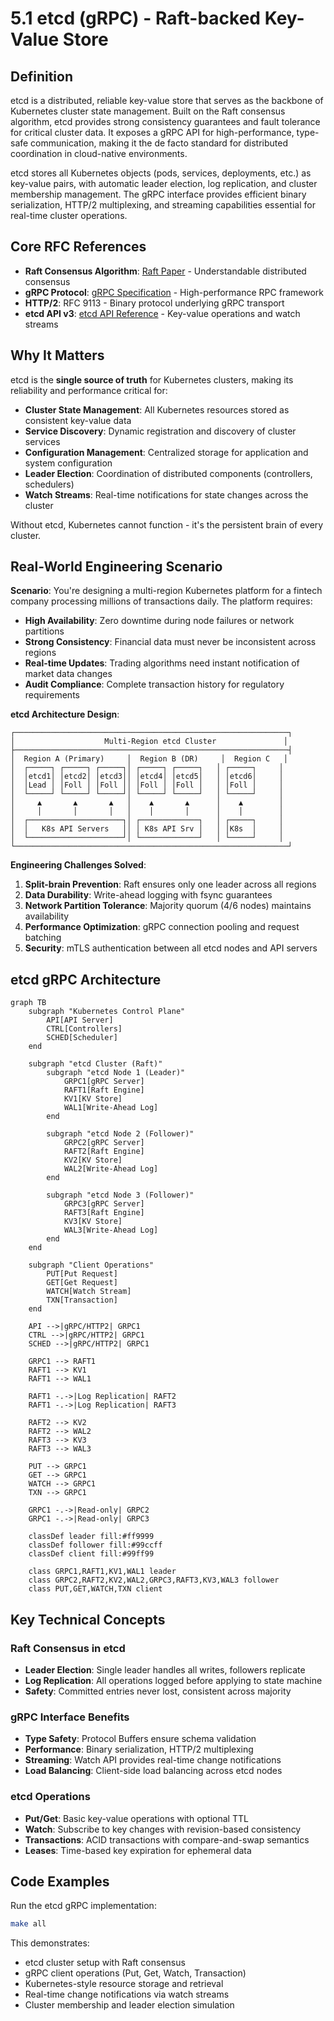 # 5.1 etcd (gRPC) - Raft-backed Key-Value Store

## Definition

etcd is a distributed, reliable key-value store that serves as the backbone of Kubernetes cluster state management. Built on the Raft consensus algorithm, etcd provides strong consistency guarantees and fault tolerance for critical cluster data. It exposes a gRPC API for high-performance, type-safe communication, making it the de facto standard for distributed coordination in cloud-native environments.

etcd stores all Kubernetes objects (pods, services, deployments, etc.) as key-value pairs, with automatic leader election, log replication, and cluster membership management. The gRPC interface provides efficient binary serialization, HTTP/2 multiplexing, and streaming capabilities essential for real-time cluster operations.

## Core RFC References

- **Raft Consensus Algorithm**: [Raft Paper](https://raft.github.io/raft.pdf) - Understandable distributed consensus
- **gRPC Protocol**: [gRPC Specification](https://grpc.io/docs/what-is-grpc/core-concepts/) - High-performance RPC framework
- **HTTP/2**: RFC 9113 - Binary protocol underlying gRPC transport
- **etcd API v3**: [etcd API Reference](https://etcd.io/docs/v3.5/learning/api/) - Key-value operations and watch streams

## Why It Matters

etcd is the **single source of truth** for Kubernetes clusters, making its reliability and performance critical for:

- **Cluster State Management**: All Kubernetes resources stored as consistent key-value data
- **Service Discovery**: Dynamic registration and discovery of cluster services
- **Configuration Management**: Centralized storage for application and system configuration
- **Leader Election**: Coordination of distributed components (controllers, schedulers)
- **Watch Streams**: Real-time notifications for state changes across the cluster

Without etcd, Kubernetes cannot function - it's the persistent brain of every cluster.

## Real-World Engineering Scenario

**Scenario**: You're designing a multi-region Kubernetes platform for a fintech company processing millions of transactions daily. The platform requires:

- **High Availability**: Zero downtime during node failures or network partitions
- **Strong Consistency**: Financial data must never be inconsistent across regions
- **Real-time Updates**: Trading algorithms need instant notification of market data changes
- **Audit Compliance**: Complete transaction history for regulatory requirements

**etcd Architecture Design**:

```
┌─────────────────────────────────────────────────────────────┐
│                    Multi-Region etcd Cluster               │
├─────────────────────────────────────────────────────────────┤
│  Region A (Primary)     │  Region B (DR)     │  Region C   │
│  ┌─────┐ ┌─────┐ ┌─────┐│ ┌─────┐ ┌─────┐   │ ┌─────┐     │
│  │etcd1│ │etcd2│ │etcd3││ │etcd4│ │etcd5│   │ │etcd6│     │
│  │Lead │ │Foll │ │Foll ││ │Foll │ │Foll │   │ │Foll │     │
│  └─────┘ └─────┘ └─────┘│ └─────┘ └─────┘   │ └─────┘     │
│     ▲       ▲       ▲   │    ▲       ▲      │    ▲        │
│     │       │       │   │    │       │      │    │        │
│  ┌─────────────────────┐│ ┌─────────────┐   │ ┌─────┐     │
│  │   K8s API Servers   ││ │ K8s API Srv │   │ │K8s  │     │
│  └─────────────────────┘│ └─────────────┘   │ └─────┘     │
└─────────────────────────────────────────────────────────────┘
```

**Engineering Challenges Solved**:
1. **Split-brain Prevention**: Raft ensures only one leader across all regions
2. **Data Durability**: Write-ahead logging with fsync guarantees
3. **Network Partition Tolerance**: Majority quorum (4/6 nodes) maintains availability
4. **Performance Optimization**: gRPC connection pooling and request batching
5. **Security**: mTLS authentication between all etcd nodes and API servers

## etcd gRPC Architecture

```mermaid
graph TB
    subgraph "Kubernetes Control Plane"
        API[API Server]
        CTRL[Controllers]
        SCHED[Scheduler]
    end
    
    subgraph "etcd Cluster (Raft)"
        subgraph "etcd Node 1 (Leader)"
            GRPC1[gRPC Server]
            RAFT1[Raft Engine]
            KV1[KV Store]
            WAL1[Write-Ahead Log]
        end
        
        subgraph "etcd Node 2 (Follower)"
            GRPC2[gRPC Server]
            RAFT2[Raft Engine]
            KV2[KV Store]
            WAL2[Write-Ahead Log]
        end
        
        subgraph "etcd Node 3 (Follower)"
            GRPC3[gRPC Server]
            RAFT3[Raft Engine]
            KV3[KV Store]
            WAL3[Write-Ahead Log]
        end
    end
    
    subgraph "Client Operations"
        PUT[Put Request]
        GET[Get Request]
        WATCH[Watch Stream]
        TXN[Transaction]
    end
    
    API -->|gRPC/HTTP2| GRPC1
    CTRL -->|gRPC/HTTP2| GRPC1
    SCHED -->|gRPC/HTTP2| GRPC1
    
    GRPC1 --> RAFT1
    RAFT1 --> KV1
    RAFT1 --> WAL1
    
    RAFT1 -.->|Log Replication| RAFT2
    RAFT1 -.->|Log Replication| RAFT3
    
    RAFT2 --> KV2
    RAFT2 --> WAL2
    RAFT3 --> KV3
    RAFT3 --> WAL3
    
    PUT --> GRPC1
    GET --> GRPC1
    WATCH --> GRPC1
    TXN --> GRPC1
    
    GRPC1 -.->|Read-only| GRPC2
    GRPC1 -.->|Read-only| GRPC3
    
    classDef leader fill:#ff9999
    classDef follower fill:#99ccff
    classDef client fill:#99ff99
    
    class GRPC1,RAFT1,KV1,WAL1 leader
    class GRPC2,RAFT2,KV2,WAL2,GRPC3,RAFT3,KV3,WAL3 follower
    class PUT,GET,WATCH,TXN client
```

## Key Technical Concepts

### Raft Consensus in etcd
- **Leader Election**: Single leader handles all writes, followers replicate
- **Log Replication**: All operations logged before applying to state machine
- **Safety**: Committed entries never lost, consistent across majority

### gRPC Interface Benefits
- **Type Safety**: Protocol Buffers ensure schema validation
- **Performance**: Binary serialization, HTTP/2 multiplexing
- **Streaming**: Watch API provides real-time change notifications
- **Load Balancing**: Client-side load balancing across etcd nodes

### etcd Operations
- **Put/Get**: Basic key-value operations with optional TTL
- **Watch**: Subscribe to key changes with revision-based consistency
- **Transactions**: ACID transactions with compare-and-swap semantics
- **Leases**: Time-based key expiration for ephemeral data

## Code Examples

Run the etcd gRPC implementation:
```bash
make all
```

This demonstrates:
- etcd cluster setup with Raft consensus
- gRPC client operations (Put, Get, Watch, Transaction)
- Kubernetes-style resource storage and retrieval
- Real-time change notifications via watch streams
- Cluster membership and leader election simulation
